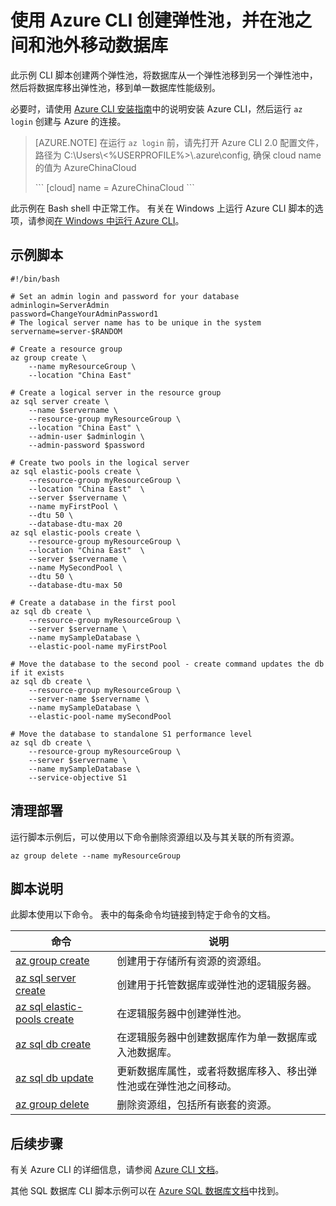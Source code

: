 <properties
    pageTitle="Azure CLI 脚本 - 移动 SQL 数据库和弹性池 | Azure"
    description="Azure CLI 脚本示例 - 使用 Azure CLI 在弹性池之间移动 SQL 数据库"
    services="sql-database"
    documentationcenter="sql-database"
    author="janeng"
    manager="jstrauss"
    editor="carlrab"
    tags="azure-service-management" />
<tags
    ms.assetid=""
    ms.service="sql-database"
    ms.custom="sample"
    ms.devlang="azurecli"
    ms.topic="article"
    ms.tgt_pltfrm="sql-database"
    ms.workload="database"
    ms.date="04/04/2017"
    wacn.date="05/22/2017"
    ms.author="janeng"
    ms.translationtype="Human Translation"
    ms.sourcegitcommit="8fd60f0e1095add1bff99de28a0b65a8662ce661"
    ms.openlocfilehash="15b8fd5fc1753828fa596e062b791108a26c8db4"
    ms.contentlocale="zh-cn"
    ms.lasthandoff="05/12/2017" />

# <a name="create-elastic-pools-and-move-databases-between-pools-and-out-of-a-pool-using-the-azure-cli"></a>使用 Azure CLI 创建弹性池，并在池之间和池外移动数据库

此示例 CLI 脚本创建两个弹性池，将数据库从一个弹性池移到另一个弹性池中，然后将数据库移出弹性池，移到单一数据库性能级别。 

必要时，请使用 [Azure CLI 安装指南](https://docs.microsoft.com/zh-cn/cli/azure/install-azure-cli)中的说明安装 Azure CLI，然后运行 `az login` 创建与 Azure 的连接。

>[AZURE.NOTE]
>在运行 `az login` 前，请先打开 Azure CLI 2.0 配置文件，路径为 C:\\Users\\<\%USERPROFILE\%\>\\.azure\\config, 确保 cloud name 的值为 AzureChinaCloud
><p>```
>[cloud]
>name = AzureChinaCloud
>```</p>


此示例在 Bash shell 中正常工作。 有关在 Windows 上运行 Azure CLI 脚本的选项，请参阅[在 Windows 中运行 Azure CLI](/documentation/articles/virtual-machines-windows-cli-options/)。

## <a name="sample-script"></a>示例脚本

    #!/bin/bash

    # Set an admin login and password for your database
    adminlogin=ServerAdmin
    password=ChangeYourAdminPassword1
    # The logical server name has to be unique in the system
    servername=server-$RANDOM

    # Create a resource group
    az group create \
        --name myResourceGroup \
        --location "China East" 

    # Create a logical server in the resource group
    az sql server create \
        --name $servername \
        --resource-group myResourceGroup \
        --location "China East" \
        --admin-user $adminlogin \
        --admin-password $password

    # Create two pools in the logical server
    az sql elastic-pools create \
        --resource-group myResourceGroup \
        --location "China East"  \
        --server $servername \
        --name myFirstPool \
        --dtu 50 \
        --database-dtu-max 20
    az sql elastic-pools create \
        --resource-group myResourceGroup \
        --location "China East"  \
        --server $servername \
        --name MySecondPool \
        --dtu 50 \
        --database-dtu-max 50

    # Create a database in the first pool
    az sql db create \
        --resource-group myResourceGroup \
        --server $servername \
        --name mySampleDatabase \
        --elastic-pool-name myFirstPool

    # Move the database to the second pool - create command updates the db if it exists
    az sql db create \
        --resource-group myResourceGroup \
        --server-name $servername \
        --name mySampleDatabase \
        --elastic-pool-name mySecondPool

    # Move the database to standalone S1 performance level
    az sql db create \
        --resource-group myResourceGroup \
        --server $servername \
        --name mySampleDatabase \
        --service-objective S1

## <a name="clean-up-deployment"></a>清理部署

运行脚本示例后，可以使用以下命令删除资源组以及与其关联的所有资源。

    az group delete --name myResourceGroup

## <a name="script-explanation"></a>脚本说明

此脚本使用以下命令。 表中的每条命令均链接到特定于命令的文档。

| 命令 | 说明 |
|---|---|
| [az group create](https://docs.microsoft.com/zh-cn/cli/azure/group#create) | 创建用于存储所有资源的资源组。 |
| [az sql server create](https://docs.microsoft.com/zh-cn/cli/azure/sql/server#create) | 创建用于托管数据库或弹性池的逻辑服务器。 |
| [az sql elastic-pools create](https://docs.microsoft.com/zh-cn/cli/azure/sql/elastic-pools#create) | 在逻辑服务器中创建弹性池。 |
| [az sql db create](https://docs.microsoft.com/zh-cn/cli/azure/sql/db#create) | 在逻辑服务器中创建数据库作为单一数据库或入池数据库。 |
| [az sql db update](https://docs.microsoft.com/zh-cn/cli/azure/sql/db#update) | 更新数据库属性，或者将数据库移入、移出弹性池或在弹性池之间移动。 |
| [az group delete](https://docs.microsoft.com/zh-cn/cli/azure/vm/extension#set) | 删除资源组，包括所有嵌套的资源。 |

## <a name="next-steps"></a>后续步骤

有关 Azure CLI 的详细信息，请参阅 [Azure CLI 文档](https://docs.microsoft.com/zh-cn/cli/azure/overview)。

其他 SQL 数据库 CLI 脚本示例可以在 [Azure SQL 数据库文档](/documentation/articles/sql-database-cli-samples/)中找到。